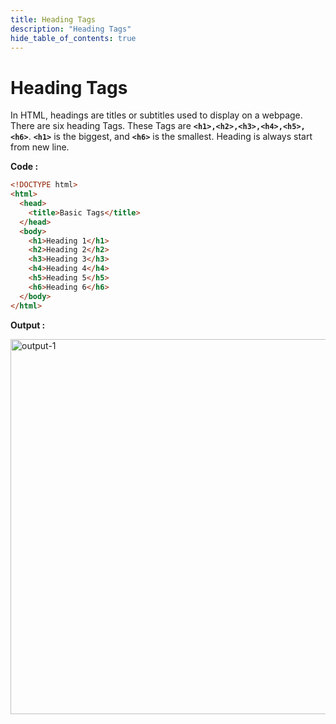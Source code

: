 ```yaml
---
title: Heading Tags
description: "Heading Tags"
hide_table_of_contents: true
---
```


# Heading Tags

In HTML, headings are titles or subtitles used to display on a webpage. There are six heading Tags. These Tags are **`<h1>,<h2>,<h3>,<h4>,<h5>,<h6>`**. **`<h1>`** is the biggest, and **`<h6>`** is the smallest. Heading is always start from new line.

**Code :**

```html
<!DOCTYPE html>
<html>
  <head>
    <title>Basic Tags</title>
  </head>
  <body>
    <h1>Heading 1</h1>
    <h2>Heading 2</h2>
    <h3>Heading 3</h3>
    <h4>Heading 4</h4>
    <h5>Heading 5</h5>
    <h6>Heading 6</h6>
  </body>
</html>
```

**Output :**

<img src="/icp/02/output-1.png" alt="output-1" width="600px"/>
